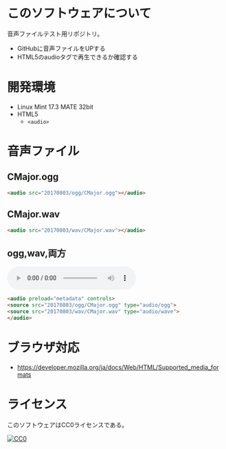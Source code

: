 ﻿# このソフトウェアについて

音声ファイルテスト用リポジトリ。

* GitHubに音声ファイルをUPする
* HTML5のaudioタグで再生できるか確認する

# 開発環境

* Linux Mint 17.3 MATE 32bit
* HTML5
    * `<audio>`

# 音声ファイル

## CMajor.ogg

<audio src="20170803/ogg/CMajor.ogg"></audio>

```html
<audio src="20170803/ogg/CMajor.ogg"></audio>
```

## CMajor.wav

<audio src="20170803/wav/CMajor.wav"></audio>

```html
<audio src="20170803/wav/CMajor.wav"></audio>
```

## ogg,wav,両方

<audio preload="metadata" controls>
<source src="20170803/ogg/CMajor.ogg" type="audio/ogg">
<source src="20170803/wav/CMajor.wav" type="audio/wave">
</audio>

```html
<audio preload="metadata" controls>
<source src="20170803/ogg/CMajor.ogg" type="audio/ogg">
<source src="20170803/wav/CMajor.wav" type="audio/wave">
</audio>
```

# ブラウザ対応

* https://developer.mozilla.org/ja/docs/Web/HTML/Supported_media_formats

# ライセンス

このソフトウェアはCC0ライセンスである。

[![CC0](http://i.creativecommons.org/p/zero/1.0/88x31.png "CC0")](http://creativecommons.org/publicdomain/zero/1.0/deed.ja)

